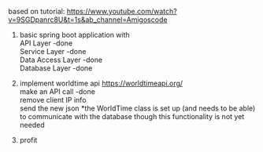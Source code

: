 based on tutorial:
https://www.youtube.com/watch?v=9SGDpanrc8U&t=1s&ab_channel=Amigoscode

1. basic spring boot application with \
API Layer -done \
Service Layer -done \
Data Access Layer -done \
Database Layer -done


2. implement worldtime api https://worldtimeapi.org/ \
make an API call -done\
remove client IP info \
send the new json 
*the WorldTime class is set up (and needs to be able) to communicate with the database though this functionality is not yet needed


3. profit